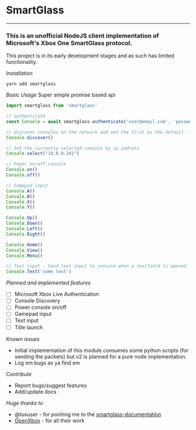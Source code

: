 # SmartGlass
---
### This is an unofficial NodeJS client implementation of Microsoft's Xbox One SmartGlass protocol.

This project is in its early development stages and as such has limited functionality.

*Installation*

```
yarn add smartglass
```

*Basic Usage*
Super simple promise based api
```js
import smartglass from 'smartglass'

// authenticate
const Console = await smartglass.authenticate('user@email.com', 'password')

// discover consoles on the network and set the first as the default - also returns an array of discovered consoles via a promise:
Console.discover()

// Set the currently selected console by ip address
Console.select("10.0.0.241")

// Power on/off console
Console.on()
Console.off()

// Gamepad input
Console.A()
Console.B()
Console.X()
Console.Y()

Console.Up()
Console.Down()
Console.Left()
Console.Right()

Console.Home()
Console.View()
Console.Menu()

// Text input - Send text input to console when a textfield is opened
Console.Text('some text')
```

*Planned and implemented features*

- [ ] Microsoft Xbox Live Authentication
- [ ] Console Discovery
- [ ] Power console on/off
- [ ] Gamepad input
- [ ] Text input
- [ ] Title launch

*Known issues*
* Initial implementation of this module consumes some python scripts (for sending the packets) but v2 is planned for a pure node implementation.
* Log em bugs as ya find em

*Contribute*
* Report bugs/suggest features
* Add/update docs

*Huge thanks to*
- @tuxuser - for pointing me to the [smartglass-documentation](https://openxbox.org/smartglass-documentation/)
- [OpenXbox](https://github.com/OpenXbox) - for all their work
